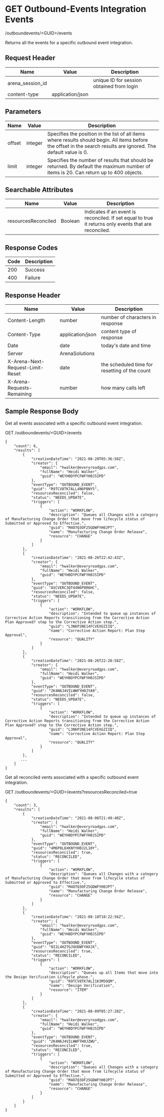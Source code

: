 # GET Outbound-Events Integration Events
/outboundevents/&lt;GUID&gt;/events

Returns all the events for a specific outbound event integration.

## Request Header

| Name  | Value  | Description  |
|  --- |  --- |  --- | 
| arena_session_id  |   | unique ID for session obtained from login  |
| content-type  | application/json  |   |

## Parameters

| Name  | Value  | Description  |
|  --- |  --- |  --- | 
| offset  | integer  | Specifies the position in the list of all items where results should begin. All items before the offset in the search results are ignored. The default value is 0.  |
| limit  | integer  | Specifies the number of results that should be returned. By default the maximum number of items is 20. Can return up to 400 objects.  |

## Searchable Attributes

| Name  | Value  | Description  |
|  --- |  --- |  --- | 
| resourcesReconciled  | Boolean  | Indicates if an event is reconciled. If set equal to true it returns only events that are reconciled.   |

## Response Codes

| Code  | Description  |
|  --- |  --- | 
| 200  | Success  |
| 400  | Failure  |

## Response Header

| Name  | Value  | Description  |
|  --- |  --- |  --- | 
| Content-Length  | number  | number of characters in response  |
| Content-Type  | application/json  | content type of response  |
| Date  | date  | today's date and time  |
| Server  | ArenaSolutions  |   |
| X-Arena-Next-Request-Limit-Reset   | date  | the scheduled time for resetting of the count  |
| X-Arena-Requests-Remaining   | number  | how many calls left  |

## Sample Response Body
Get all  events associated with a specific outbound event integration.

GET /outboundevents/&lt;GUID&gt;/events

```
{
    "count": 6,
    "results": [
        {
            "creationDateTime": "2021-08-28T05:36:50Z",
            "creator": {
                "email": "hwalker@everyroadgps.com",
                "fullName": "Heidi Walker",
                "guid": "WEYH0DYPCFWFYH0JSIPD"
            },
            "eventType": "OUTBOUND_EVENT",
            "guid": "R9TCV8TK7ALL4N6P8NY5",
            "resourcesReconciled": false,
            "status": "NEEDS_UPDATE",
            "triggers": [
                {
                    "action": "WORKFLOW",
                    "description": "Queues all Changes with a category of Manufacturing Change Order that move from lifecycle status of Submitted or Approved to Effective.",
                    "guid": "M4O7Q3OF25GDWFYH0JPT",
                    "name": "Manufacturing Change Order Release",
                    "resource": "CHANGE"
                }
            ]
        },
        {
            "creationDateTime": "2021-08-26T22:42:43Z",
            "creator": {
                "email": "hwalker@everyroadgps.com",
                "fullName": "Heidi Walker",
                "guid": "WEYH0DYPCFWFYH0JSIPD"
            },
            "eventType": "OUTBOUND_EVENT",
            "guid": "ASCVERC3QT44N6P8R6HC",
            "resourcesReconciled": false,
            "status": "NEEDS_UPDATE",
            "triggers": [
                {
                    "action": "WORKFLOW",
                    "description": "Intended to queue up instances of Corrective Action Reports transitioning from the Corrective Action Plan Approved? step to the Corrective Action step.",
                    "guid": "L3N6P2NE14FCVEXGZIIQ",
                    "name": "Corrective Action Report: Plan Step Approval",
                    "resource": "QUALITY"
                }
            ]
        },
        {
            "creationDateTime": "2021-08-26T22:28:58Z",
            "creator": {
                "email": "hwalker@everyroadgps.com",
                "fullName": "Heidi Walker",
                "guid": "WEYH0DYPCFWFYH0JSIPD"
            },
            "eventType": "OUTBOUND_EVENT",
            "guid": "2K4N6J4VILWWFYH0JYA9",
            "resourcesReconciled": false,
            "status": "NEEDS_UPDATE",
            "triggers": [
                {
                    "action": "WORKFLOW",
                    "description": "Intended to queue up instances of Corrective Action Reports transitioning from the Corrective Action Plan Approved? step to the Corrective Action step.",
                    "guid": "L3N6P2NE14FCVEXGZIIQ",
                    "name": "Corrective Action Report: Plan Step Approval",
                    "resource": "QUALITY"
                }
            ]
        },
       ...
    ]
}
```
Get all reconciled vents associated with a specific outbound event integration.

GET /outboundevents/&lt;GUID&gt;/events?resourcesReconciled=true

```
{
    "count": 3,
    "results": [
        {
            "creationDateTime": "2021-08-06T21:49:40Z",
            "creator": {
                "email": "hwalker@everyroadgps.com",
                "fullName": "Heidi Walker",
                "guid": "WEYH0DYPCFWFYH0JSIPD"
            },
            "eventType": "OUTBOUND_EVENT",
            "guid": "4M6P8L6XKNYYH0J2L10Y",
            "resourcesReconciled": true,
            "status": "RECONCILED",
            "triggers": [
                {
                    "action": "WORKFLOW",
                    "description": "Queues all Changes with a category of Manufacturing Change Order that move from lifecycle status of Submitted or Approved to Effective.",
                    "guid": "M4O7Q3OF25GDWFYH0JPT",
                    "name": "Manufacturing Change Order Release",
                    "resource": "CHANGE"
                }
            ]
        },
        {
            "creationDateTime": "2021-08-18T18:22:56Z",
            "creator": {
                "email": "hwalker@everyroadgps.com",
                "fullName": "Heidi Walker",
                "guid": "WEYH0DYPCFWFYH0JSIPD"
            },
            "eventType": "OUTBOUND_EVENT",
            "guid": "0I2L4H2TGJUUDWFYHXJX",
            "resourcesReconciled": true,
            "status": "RECONCILED",
            "triggers": [
                {
                    "action": "WORKFLOW",
                    "description": "Queues up all Items that move into the Design Verification Lifeycle phase.",
                    "guid": "R9TCV8TK7ALI1K3M5OQM",
                    "name": "Design Verification",
                    "resource": "ITEM"
                }
            ]
        },
        {
            "creationDateTime": "2021-08-09T05:27:28Z",
            "creator": {
                "email": "hwalker@everyroadgps.com",
                "fullName": "Heidi Walker",
                "guid": "WEYH0DYPCFWFYH0JSIPD"
            },
            "eventType": "OUTBOUND_EVENT",
            "guid": "2K4N6J4VILWWFYH0JZWU",
            "resourcesReconciled": true,
            "status": "RECONCILED",
            "triggers": [
                {
                    "action": "WORKFLOW",
                    "description": "Queues all Changes with a category of Manufacturing Change Order that move from lifecycle status of Submitted or Approved to Effective.",
                    "guid": "M4O7Q3OF25GDWFYH0JPT",
                    "name": "Manufacturing Change Order Release",
                    "resource": "CHANGE"
                }
            ]
        }
    ]
}
```
